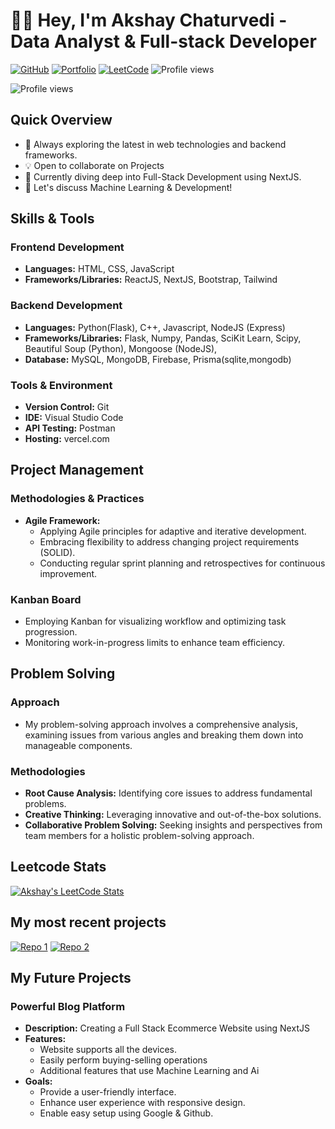 # 👨‍💻 Hey, I'm Akshay Chaturvedi - Data Analyst & Full-stack Developer

[![GitHub](https://img.shields.io/badge/GitHub-Follow-black?style=flat-square&logo=github)](https://github.com/Strikezor/)
[![Portfolio](https://img.shields.io/badge/Portfolio-Visit-brightgreen?style=flat-square)](https://github.com/Strikezor)
[![LeetCode](https://img.shields.io/badge/LeetCode-Profile-orange?style=flat-square&logo=leetcode)](https://leetcode.com/akshay064/)
![Profile views](https://komarev.com/ghpvc/?username=Strikezor&color=lightgrey)

![Profile views](http://github-profile-summary-cards.vercel.app/api/cards/profile-details?username=Strikezor&theme=dark)

## Quick Overview

- 🌱 Always exploring the latest in web technologies and backend frameworks.
- 💡 Open to collaborate on Projects
- 🤔 Currently diving deep into Full-Stack Development using NextJS.
- 💬 Let's discuss Machine Learning & Development!

## Skills & Tools

### Frontend Development

- **Languages:** HTML, CSS, JavaScript
- **Frameworks/Libraries:** ReactJS, NextJS, Bootstrap, Tailwind

### Backend Development

- **Languages:** Python(Flask), C++, Javascript, NodeJS (Express)
- **Frameworks/Libraries:** Flask, Numpy, Pandas, SciKit Learn, Scipy, Beautiful Soup (Python), Mongoose (NodeJS),
- **Database:** MySQL, MongoDB, Firebase, Prisma(sqlite,mongodb)

### Tools & Environment

- **Version Control:** Git
- **IDE:** Visual Studio Code
- **API Testing:** Postman
- **Hosting:** vercel.com

## Project Management

### Methodologies & Practices

- **Agile Framework:**
  - Applying Agile principles for adaptive and iterative development.
  - Embracing flexibility to address changing project requirements (SOLID).
  - Conducting regular sprint planning and retrospectives for continuous improvement.

### Kanban Board

- Employing Kanban for visualizing workflow and optimizing task progression.
- Monitoring work-in-progress limits to enhance team efficiency.

## Problem Solving

### Approach

- My problem-solving approach involves a comprehensive analysis, examining issues from various angles and breaking them down into manageable components.

### Methodologies

- **Root Cause Analysis:** Identifying core issues to address fundamental problems.
- **Creative Thinking:** Leveraging innovative and out-of-the-box solutions.
- **Collaborative Problem Solving:** Seeking insights and perspectives from team members for a holistic problem-solving approach.

## Leetcode Stats

[![Akshay's LeetCode Stats](https://leetcode-stats.vercel.app/api?username=akshay064&theme=Dark)](https://leetcode.com/akshay064/)

## My most recent projects

<a href="https://github.com/Strikezor/TicketsMgt">![Repo 1](https://github-readme-stats.vercel.app/api/pin/?username=Strikezor&repo=TicketsMgt&theme=dark)</a>
<a href="https://github.com/Strikezor/Keyboard-Game">![Repo 2](https://github-readme-stats.vercel.app/api/pin/?username=Strikezor&repo=Keyboard-Game&theme=dark)</a>

## My Future Projects

### Powerful Blog Platform

- **Description:** Creating a Full Stack Ecommerce Website using NextJS
- **Features:**
  - Website supports all the devices.
  - Easily perform buying-selling operations
  - Additional features that use Machine Learning and Ai
- **Goals:**
  - Provide a user-friendly interface.
  - Enhance user experience with responsive design.
  - Enable easy setup using Google & Github.
